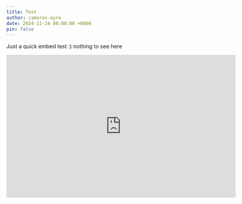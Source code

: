 ```yaml
---
title: Test
author: cameron-ayre
date: 2024-11-24 08:00:00 +0800
pin: false
---
```

Just a quick embed test :) nothing to see here

<iframe title="Lorcana" width="600" height="373.5" src="https://app.powerbi.com/view?r=eyJrIjoiNTgzMTlhYmItYTVjNi00ZWY4LWE5MjktMDNkN2JlMjc3ZWQ5IiwidCI6ImFmM2IyZDc2LWYwOTctNDU3Ny1hNzU2LTFhNGUxZWM0NDQ1MSJ9" frameborder="0" allowFullScreen="true"></iframe>

